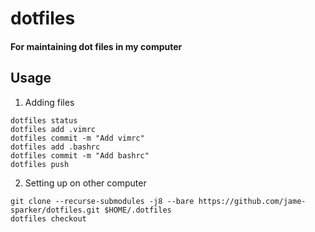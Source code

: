 # dotfiles
#### For maintaining dot files in my computer

## Usage

1. Adding files 
```
dotfiles status
dotfiles add .vimrc
dotfiles commit -m "Add vimrc"
dotfiles add .bashrc
dotfiles commit -m "Add bashrc"
dotfiles push
```

2. Setting up on other computer
```
git clone --recurse-submodules -j8 --bare https://github.com/jame-sparker/dotfiles.git $HOME/.dotfiles
dotfiles checkout
```
